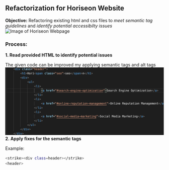 ## Refactorization for Horiseon Website
**Objective:** Refactoring existing html and css files to _meet semantic tag guidelines_ and _identify potential accessibilty issues_
![Image of Horiseon Webpage](assets/images/screenshot.png)
### Process:
**1.  Read provided HTML to identify potential issues**

The given code can be improved my applying semantic tags and alt tags
![Image of code that do not satisfy guidelines](assets/images/code-err-snip.png)
**2.  Apply fixes for the semantic tags**

Example:
```bash
<strike><div class=header></strike>
<header>
```
